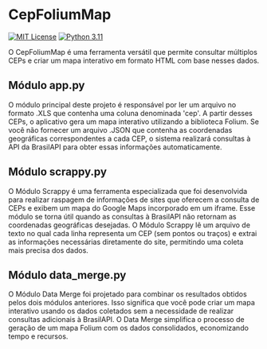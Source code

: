 # CepFoliumMap

[![MIT License](https://img.shields.io/github/license/viniciusccosta/clipbarcode)](https://choosealicense.com/licenses/mit/)
[![Python 3.11](https://img.shields.io/badge/Python-3.11-blue)](https://www.python.org/downloads/release/python-3110/)

O CepFoliumMap é uma ferramenta versátil que permite consultar múltiplos CEPs e criar um mapa interativo em formato HTML com base nesses dados.

## Módulo app.py

O módulo principal deste projeto é responsável por ler um arquivo no formato .XLS que contenha uma coluna denominada 'cep'. A partir desses CEPs, o aplicativo gera um mapa interativo utilizando a biblioteca Folium. Se você não fornecer um arquivo .JSON que contenha as coordenadas geográficas correspondentes a cada CEP, o sistema realizará consultas à API da BrasilAPI para obter essas informações automaticamente.

## Módulo scrappy.py

O Módulo Scrappy é uma ferramenta especializada que foi desenvolvida para realizar raspagem de informações de sites que oferecem a consulta de CEPs e exibem um mapa do Google Maps incorporado em um iframe. Esse módulo se torna útil quando as consultas à BrasilAPI não retornam as coordenadas geográficas desejadas. O Módulo Scrappy lê um arquivo de texto no qual cada linha representa um CEP (sem pontos ou traços) e extrai as informações necessárias diretamente do site, permitindo uma coleta mais precisa dos dados.

## Módulo data_merge.py

O Módulo Data Merge foi projetado para combinar os resultados obtidos pelos dois módulos anteriores. Isso significa que você pode criar um mapa interativo usando os dados coletados sem a necessidade de realizar consultas adicionais à BrasilAPI. O Data Merge simplifica o processo de geração de um mapa Folium com os dados consolidados, economizando tempo e recursos.
